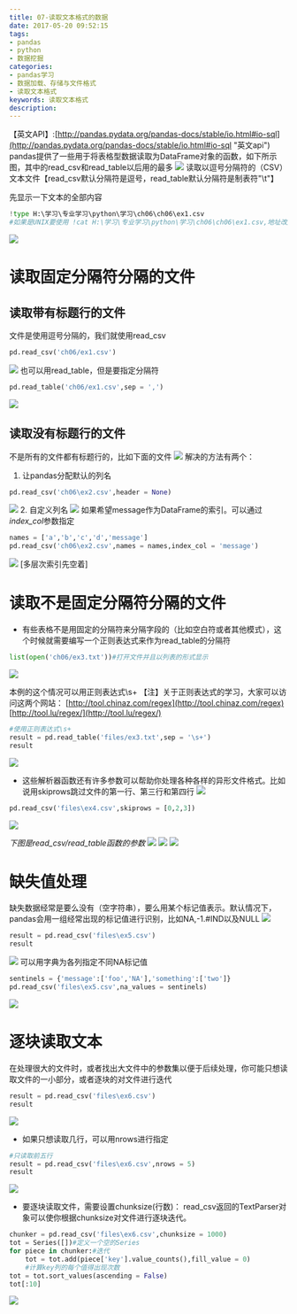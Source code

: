 ```yaml
---
title: 07-读取文本格式的数据
date: 2017-05-20 09:52:15
tags:
- pandas
- python
- 数据挖掘
categories:
- pandas学习
- 数据加载、存储与文件格式
- 读取文本格式
keywords: 读取文本格式
description:
---
```

【英文API】:[http://pandas.pydata.org/pandas-docs/stable/io.html#io-sql](http://pandas.pydata.org/pandas-docs/stable/io.html#io-sql "英文api")
pandas提供了一些用于将表格型数据读取为DataFrame对象的函数，如下所示图，其中的read_csv和read_table以后用的最多
![](http://oojl6chve.bkt.clouddn.com//17-5-20/29519330-file_1495247261704_c0f2.png)
读取以逗号分隔符的（CSV）文本文件【read_csv默认分隔符是逗号，read_table默认分隔符是制表符"\t"】

先显示一下文本的全部内容
```Python
!type H:\学习\专业学习\python\学习\ch06\ch06\ex1.csv
#如果是UNIX要使用 !cat H:\学习\专业学习\python\学习\ch06\ch06\ex1.csv,地址改成自己的地址
```
![](http://oojl6chve.bkt.clouddn.com//17-5-20/7409914-file_1495249807172_33a0.png)
# 读取固定分隔符分隔的文件 #
## 读取带有标题行的文件 ##
文件是使用逗号分隔的，我们就使用read_csv
```Python
pd.read_csv('ch06/ex1.csv')
```
![](http://oojl6chve.bkt.clouddn.com//17-5-20/11585342-file_1495249894961_313e.png)
也可以用read_table，但是要指定分隔符
```Python
pd.read_table('ch06/ex1.csv',sep = ',')
```
![](http://oojl6chve.bkt.clouddn.com//17-5-20/15867575-file_1495250014634_142fd.png)

## 读取没有标题行的文件  ##
不是所有的文件都有标题行的，比如下面的文件
![](http://oojl6chve.bkt.clouddn.com//17-5-20/3222026-file_1495250297336_dce8.png)
解决的方法有两个：
1. 让pandas分配默认的列名
```Python
pd.read_csv('ch06\ex2.csv',header = None)
```
![](http://oojl6chve.bkt.clouddn.com//17-5-20/95969595-file_1495250484370_82e7.png)
2. 自定义列名
![](http://oojl6chve.bkt.clouddn.com//17-5-20/89948785-file_1495250584443_2eff.png)
如果希望message作为DataFrame的索引。可以通过*index_col*参数指定
```Python
names = ['a','b','c','d','message']
pd.read_csv('ch06\ex2.csv',names = names,index_col = 'message')
```
![](http://oojl6chve.bkt.clouddn.com//17-5-20/17268081-file_1495250954679_1267e.png)
[多层次索引先空着]

# 读取不是固定分隔符分隔的文件 #


* 有些表格不是用固定的分隔符来分隔字段的（比如空白符或者其他模式），这个时候就需要编写一个正则表达式来作为read_table的分隔符
```Python
list(open('ch06/ex3.txt'))#打开文件并且以列表的形式显示
```
![](http://oojl6chve.bkt.clouddn.com//17-5-20/94293962-file_1495251684033_b7ba.png)

本例的这个情况可以用正则表达式\s+
【注】关于正则表达式的学习，大家可以访问这两个网站：
[http://tool.chinaz.com/regex](http://tool.chinaz.com/regex)
[http://tool.lu/regex/](http://tool.lu/regex/)

```Python
#使用正则表达式\s+
result = pd.read_table('files/ex3.txt',sep = '\s+')
result
```
![](http://oojl6chve.bkt.clouddn.com//17-5-20/34089912-file_1495292765566_1784b.png)

* 这些解析器函数还有许多参数可以帮助你处理各种各样的异形文件格式。比如说用skiprows跳过文件的第一行、第三行和第四行
![](http://oojl6chve.bkt.clouddn.com//17-5-20/97580064-file_1495293160188_74c.png)

```Python
pd.read_csv('files\ex4.csv',skiprows = [0,2,3])
```
![](http://oojl6chve.bkt.clouddn.com//17-5-20/82977428-file_1495293281145_fbd3.png)

*下图是read_csv/read_table函数的参数*
![](http://oojl6chve.bkt.clouddn.com//17-5-20/81736295-file_1495293347885_15206.png)
![](http://oojl6chve.bkt.clouddn.com//17-5-20/45165230-file_1495293368671_e05e.png)
![](http://oojl6chve.bkt.clouddn.com//17-5-20/50027099-file_1495293382617_15b11.png)

# 缺失值处理 #
缺失数据经常是要么没有（空字符串），要么用某个标记值表示。默认情况下，pandas会用一组经常出现的标记值进行识别，比如NA,-1.#IND以及NULL
![](http://oojl6chve.bkt.clouddn.com//17-5-20/72265000-file_1495293707463_7491.png)
```Python
result = pd.read_csv('files\ex5.csv')
result
```
![](http://oojl6chve.bkt.clouddn.com//17-5-20/18992038-file_1495294217371_8697.png)
可以用字典为各列指定不同NA标记值
```Python
sentinels = {'message':['foo','NA'],'something':['two']}
pd.read_csv('files\ex5.csv',na_values = sentinels)
```
![](http://oojl6chve.bkt.clouddn.com//17-5-20/78304023-file_1495294375757_bf76.png)

# 逐块读取文本 #
在处理很大的文件时，或者找出大文件中的参数集以便于后续处理，你可能只想读取文件的一小部分，或者逐块的对文件进行迭代
```Python
result = pd.read_csv('files\ex6.csv')
result
```
![](http://oojl6chve.bkt.clouddn.com//17-5-20/23987417-file_1495294792034_8586.png)
* 如果只想读取几行，可以用nrows进行指定
```Python
#只读取前五行
result = pd.read_csv('files\ex6.csv',nrows = 5)
result
```
![](http://oojl6chve.bkt.clouddn.com//17-5-20/48907053-file_1495294986806_de2e.png)

* 要逐块读取文件，需要设置chunksize(行数)：
read_csv返回的TextParser对象可以使你根据chunksize对文件进行逐块迭代。
```Python
chunker = pd.read_csv('files\ex6.csv',chunksize = 1000)
tot = Series([])#定义一个空的Series
for piece in chunker:#迭代
    tot = tot.add(piece['key'].value_counts(),fill_value = 0)
    #计算key列的每个值得出现次数
tot = tot.sort_values(ascending = False)
tot[:10]
```
![](http://oojl6chve.bkt.clouddn.com//17-5-21/12600776-file_1495297795809_4161.png)